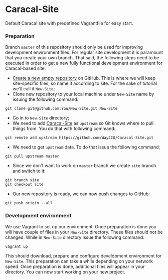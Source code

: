 Caracal-Site
============

Default Caracal site with predefined Vagrantfile for easy start.

### Preparation

Branch `master` of this repository should only be used for improving development environment files. For regular site development it is paramount that you create your own branch. That said, the following steps need to be executed in order to get a new fully functional development environment for Caracal-based site:

* [Create a new empty repository](https://github.com/repositories/new) on GitHub. This is where we will keep site-specific files, so name it according to site. For the sake of tutorial we'll call it `New-Site`;
* Clone new repository to your local machine under `New-Site` name by issuing the following command:
```
git clone git@github.com:You/New-Site.git New-Site
```
* Go in to `New-Site` directory;
* We need to add [Caracal-Site](https://github.com/Way2CU/Caracal-Site) as `upstream` so Git knows where to pull things from. You do that with following command:
```
git remote add upstream https://github.com/Way2CU/Caracal-Site.git
```
* We need to get `upstream` data. To do that issue the following command;
```
git pull upstream master
```
* Since we don't want to work on `master` branch we create `site` branch and switch to it:
```
git branch site
git checkout site
```
* Our new repository is ready, we can now push changes to GitHub:
```
git push origin --all
```

### Development environment

We use Vagrant to set up our environment. Once preparation is done you will have couple of files in your `New-Site` directory. These files should not be changed. While in `New-Site` directory issue the following command:
```
vagrant up
```
This should download, prepare and configure development environment for `New-Site`. This preparation can take a while depending on your network speed. Once preparation is done, additional files will appear in your directory. You can now start working on your new project.
